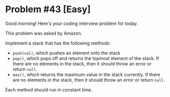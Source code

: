 # Problem #43 [Easy]  

Good morning! Here's your coding interview problem for today.  

This problem was asked by Amazon.  

Implement a stack that has the following methods:  

* `push(val)`, which pushes an element onto the stack  
* `pop()`, which pops off and returns the topmost element of the stack. If there are no elements in the stack, then it should throw an error or return `null`.  
* `max()`, which returns the maximum value in the stack currently. If there are no elements in the stack, then it should throw an error or return `null`.  

Each method should run in constant time.  
